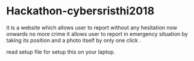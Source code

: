 # Hackathon-cybersristhi2018
it is a website which allows user to report without any hesitation now onwards no more crime
it allows user to report in emergency situation by taking its position and a photo itself by only one click .


read setup file for setup this on your laptop.
